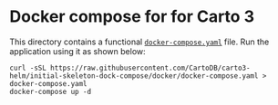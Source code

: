 # Docker compose for for Carto 3

This directory contains a functional [`docker-compose.yaml`](https://github.com/CartoDB/carto3-helm/blob/initial-skeleton-dock-compose/docker/docker-compose.yaml) file. Run the application using it as shown below:

```console
curl -sSL https://raw.githubusercontent.com/CartoDB/carto3-helm/initial-skeleton-dock-compose/docker/docker-compose.yaml > docker-compose.yaml
docker-compose up -d
```